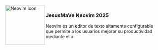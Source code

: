 <img align="left" src="https://static-00.iconduck.com/assets.00/apps-neovim-icon-256x256-4isz9a9n.png" alt="Neovim Icon" width="128"/>

### JesusMaVe Neovim 2025

Neovim es un editor de texto altamente configurable que permite a los usuarios mejorar su productividad mediante el u
